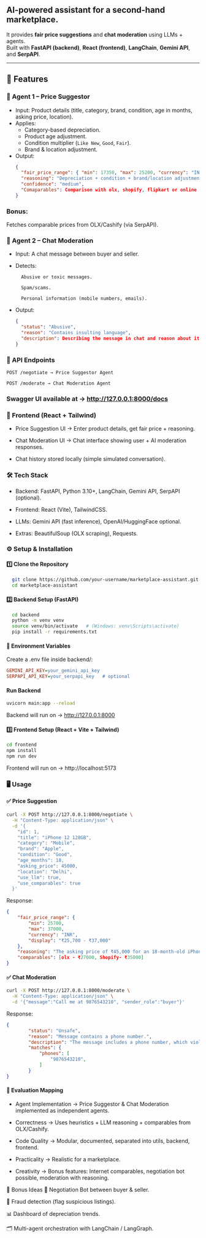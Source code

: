

## AI-powered assistant for a second-hand marketplace.  
It provides **fair price suggestions** and **chat moderation** using LLMs + agents.  
Built with **FastAPI (backend)**, **React (frontend)**, **LangChain**, **Gemini API**, and **SerpAPI**.

---

## 🚀 Features

### 🔹 Agent 1 – Price Suggestor
- Input: Product details (title, category, brand, condition, age in months, asking price, location).
- Applies:
  - Category-based depreciation.
  - Product age adjustment.
  - Condition multiplier (`Like New`, `Good`, `Fair`).
  - Brand & location adjustment.
- Output:
  ```json
  {
    "fair_price_range": { "min": 17350, "max": 25200, "currency": "INR", "display": "₹17,350 - ₹25,200" },
    "reasoning": "Depreciation + condition + brand/location adjustments",
    "confidence": "medium",
    "Comaparables": Comparison with olx, shopify, flipkart or online shopping sites
  }

### Bonus:
 Fetches comparable prices from OLX/Cashify (via SerpAPI).

### 🔹 Agent 2 – Chat Moderation
* Input: A chat message between buyer and seller.

* Detects:

        Abusive or toxic messages.

        Spam/scams.

        Personal information (mobile numbers, emails).

* Output:

  ```json
  {
    "status": "Abusive",
    "reason": "Contains insulting language",
    "description": Describing the message in chat and reason about it and status of it
  }

### 🔹 API Endpoints
    POST /negotiate → Price Suggestor Agent

    POST /moderate → Chat Moderation Agent

### Swagger UI available at → http://127.0.0.1:8000/docs

### 🔹 Frontend (React + Tailwind)
* Price Suggestion UI → Enter product details, get fair price + reasoning.

* Chat Moderation UI → Chat interface showing user + AI moderation responses.

* Chat history stored locally (simple simulated conversation).

### 🛠️ Tech Stack
* Backend: FastAPI, Python 3.10+, LangChain, Gemini API, SerpAPI (optional).

* Frontend: React (Vite), TailwindCSS.

* LLMs: Gemini API (fast inference), OpenAI/HuggingFace optional.

* Extras: BeautifulSoup (OLX scraping), Requests.

### ⚙️ Setup & Installation
#### 1️⃣ Clone the Repository
  ```bash
    git clone https://github.com/your-username/marketplace-assistant.git
    cd marketplace-assistant
```
#### 2️⃣ Backend Setup (FastAPI)
  ```bash
    cd backend
    python -m venv venv
    source venv/bin/activate   # (Windows: venv\Scripts\activate)
    pip install -r requirements.txt
  ```
#### 🔑 Environment Variables
Create a .env file inside backend/:

```ini
GEMINI_API_KEY=your_gemini_api_key
SERPAPI_API_KEY=your_serpapi_key   # optional
```
#### Run Backend
```bash
uvicorn main:app --reload
```
Backend will run on → http://127.0.0.1:8000


#### 3️⃣ Frontend Setup (React + Vite + Tailwind)
```bash
cd frontend
npm install
npm run dev
```
Frontend will run on → http://localhost:5173

### 🖥️ Usage
#### ✅ Price Suggestion
```bash
curl -X POST http://127.0.0.1:8000/negotiate \
  -H "Content-Type: application/json" \
  -d '{
    "id": 1,
    "title": "iPhone 12 128GB",
    "category": "Mobile",
    "brand": "Apple",
    "condition": "Good",
    "age_months": 18,
    "asking_price": 45000,
    "location": "Delhi",
    "use_llm": true,
    "use_comparables": true
  }'
```
Response:

```json
{
    "fair_price_range": {
        "min": 25700,
        "max": 37000,
        "currency": "INR",
        "display": "₹25,700 - ₹37,000"
    },
    "reasoning": "The asking price of ₹45,000 for an 18-month-old iPhone 12 (128GB) in good condition is significantly higher than the fair price range of ₹25,700 to ₹37,000.  Since there are no comparable listings, this suggests the seller's price is inflated.  A more reasonable asking price would fall within or slightly above the heuristic range, perhaps ₹37,000 to ₹40,000.",
    "comparables": [olx - ₹27000, Shopify- ₹35000]
}
```
#### ✅ Chat Moderation
```bash
curl -X POST http://127.0.0.1:8000/moderate \
  -H "Content-Type: application/json" \
  -d '{"message":"Call me at 9876543210", "sender_role":"buyer"}'

  ```
Response:

```json
{
        "status": "Unsafe",
        "reason": "Message contains a phone number.",
        "description": "The message includes a phone number, which violates our policy against sharing personal contact information.  Please remove the phone number to continue.  This helps protect user privacy.",
        "matches": {
            "phones": [
                "9876543210",
            ]
        }
}
```
#### 🎯 Evaluation Mapping
* Agent Implementation → Price Suggestor & Chat Moderation implemented as independent agents.

* Correctness → Uses heuristics + LLM reasoning + comparables from OLX/Cashify.

* Code Quality → Modular, documented, separated into utils, backend, frontend.

* Practicality → Realistic for a marketplace.

* Creativity → Bonus features: Internet comparables, negotiation bot possible, moderation with reasoning.

📌 Bonus Ideas
🤝 Negotiation Bot between buyer & seller.

🚫 Fraud detection (flag suspicious listings).

📊 Dashboard of depreciation trends.

🗂️ Multi-agent orchestration with LangChain / LangGraph.
